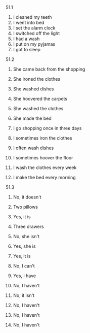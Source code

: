 51.1
  1. I cleaned my teeth
  2. I went into bed
  3. I set the alarm clock
  4. I switched off the light
  5. I had a wash
  6. I put on my pyjamas
  7. I got to sleep

51.2
  1. She came back from the shopping 
  2. She ironed the clothes
  3. She washed dishes
  4. She hoovered the carpets
  5. She washed the clothes
  6. She made the bed

  1. I go shopping once in three days
  2. I sometimes iron the clothes
  3. I often wash dishes
  4. I sometimes hoover the floor
  5. I wash the clothes every week
  6. I make the bed every morning

51.3
  1. No, it doesn't
  2. Two pillows
  3. Yes, it is
  4. Three drawers
  5. No, she isn't
  6. Yes, she is
  7. Yes, it is
  8. No, I can't

  1. Yes, I have
  2. No, I haven't 
  3. No, it isn't
  4. No, I haven't
  5. No, I haven't
  6. No, I haven't
